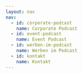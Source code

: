 ```yaml
---
layout: nav
nav:
  - id: corporate-podcast
    name: Corporate Podcast
  - id: event-podcast
    name: Event Podcast
  - id: werben-im-podcast
    name: Werben im Podcast
  - id: kontakt
    name: Kontakt
---
```

